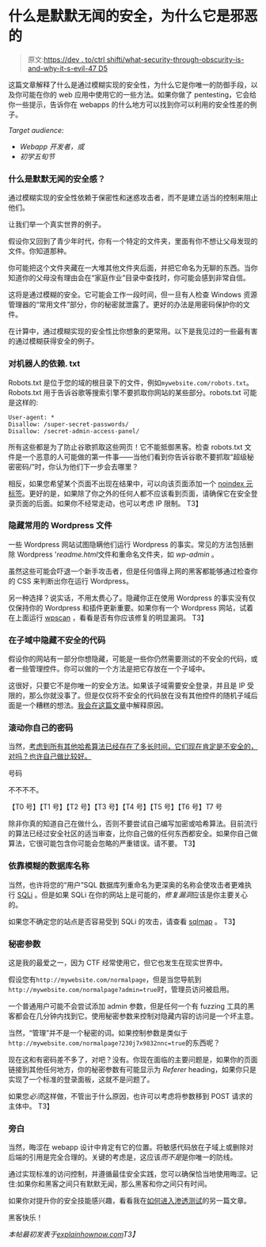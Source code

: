 # 什么是默默无闻的安全，为什么它是邪恶的

> 原文:[https://dev . to/ctrl shifti/what-security-through-obscurity-is-and-why-it-s-evil-47 D5](https://dev.to/ctrlshifti/what-security-through-obscurity-is-and-why-it-s-evil-47d5)

这篇文章解释了什么是通过模糊实现的安全性，为什么它是你唯一的防御手段，以及你可能在你的 web 应用中使用它的一些方法。如果你做了 pentesting，它会给你一些提示，告诉你在 webapps 的什么地方可以找到你可以利用的安全性差的例子。

*Target audience:*

*   *Webapp 开发者，或*
*   *初学五旬节*

### 什么是默默无闻的安全感？

通过模糊实现的安全性依赖于保密性和迷惑攻击者，而不是建立适当的控制来阻止他们。

让我们举一个真实世界的例子。

假设你又回到了青少年时代，你有一个特定的文件夹，里面有你不想让父母发现的文件。你知道那种。

你可能把这个文件夹藏在一大堆其他文件夹后面，并把它命名为无聊的东西。当你知道你的父母没有理由会在“家庭作业”目录中查找时，你可能会感到非常自信。

这将是通过模糊的安全。它可能会工作一段时间，但一旦有人检查 Windows 资源管理器的“常用文件”部分，你的秘密就泄露了。更好的办法是用密码保护你的文件。

在计算中，通过模糊实现的安全性比你想象的更常用。以下是我见过的一些最有害的通过模糊获得安全的例子。

### 对机器人的依赖. txt

Robots.txt 是位于您的域的根目录下的文件，例如`mywebsite.com/robots.txt`。Robots.txt 用于告诉谷歌等搜索引擎不要抓取你网站的某些部分。robots.txt 可能是这样的:

```
User-agent: *
Disallow: /super-secret-passwords/
Disallow: /secret-admin-access-panel/ 
```

所有这些都是为了防止谷歌抓取这些网页！它不能抵御黑客。检查 robots.txt 文件是一个恶意的人可能做的第一件事——当他们看到你告诉谷歌不要抓取“超级秘密密码/”时，你认为他们下一步会去哪里？

相反，如果您希望某个页面不出现在结果中，可以向该页面添加一个 [noindex 元标签](https://support.google.com/webmasters/answer/93710?hl=en)。更好的是，如果除了你之外的任何人都不应该看到页面，请确保它在安全登录页面的后面。如果你不经常走动，也可以考虑 IP 限制。
T3】

### 隐藏常用的 Wordpress 文件

一些 Wordpress 网站试图隐瞒他们运行 Wordpress 的事实。常见的方法包括删除 Wordpress '*readme.html*文件和重命名文件夹，如 *wp-admin* 。

虽然这些可能会吓退一个新手攻击者，但是任何值得上网的黑客都能够通过检查你的 CSS 来判断出你在运行 Wordpress。

另一种选择？说实话，不用太费心了。隐藏你正在使用 Wordpress 的事实没有仅仅保持你的 Wordpress 和插件更新重要。如果你有一个 Wordpress 网站，试着在上面运行 [wpscan](https://github.com/wpscanteam/wpscan) ，看看是否有你应该修复的明显漏洞。
T3】

### 在子域中隐藏不安全的代码

假设你的网站有一部分你想隐藏，可能是一些你仍然需要测试的不安全的代码，或者一些管理控件。你可以做的一个方法是把它存放在一个子域中。

这很好，只要它不是你唯一的安全方法。如果该子域需要安全登录，并且是 IP 受限的，那么你就没事了。但是仅仅将不安全的代码放在没有其他控件的随机子域后面是一个糟糕的想法。[我会在这篇文章](https://www.explainhownow.com/2019/how-to-find-subdomains/)中解释原因。

### 滚动你自己的密码

当然，[考虑到所有其他哈希算法已经存在了多长时间，它们现在肯定是不安全的，对吗？也许自己做比较好。](https://www.google.com/search?client=firefox-b-d&q=lindy+effect)

号码

不不不不。

【T0 号】【T1 号】【T2 号】【T3 号】【T4 号】【T5 号】【T6 号】T7 号

除非你真的知道自己在做什么，否则不要尝试自己编写加密或哈希算法。目前流行的算法已经过安全社区的适当审查，比你自己做的任何东西都安全。如果你自己做算法，它很可能包含你可能会忽略的严重错误。请不要。
T3】

### 依靠模糊的数据库名称

当然，也许将您的“用户”SQL 数据库列重命名为更深奥的名称会使攻击者更难执行 [SQLi](https://www.incapsula.com/web-application-security/sql-injection.html) 。但是如果 SQLi 在你的网站上是可能的，*修复漏洞*应该是你主要关心的。

如果您不确定您的站点是否容易受到 SQLi 的攻击，请查看 [sqlmap](https://github.com/sqlmapproject/sqlmap) 。
T3】

### 秘密参数

这是我的最爱之一，因为 CTF 经常使用它，但它也发生在现实世界中。

假设您有`http://mywebsite.com/normalpage`，但是当您导航到`http://mywebsite.com/normalpage?admin=true`时，管理员访问被启用。

一个普通用户可能不会尝试添加 admin 参数，但是任何一个有 fuzzing 工具的黑客都会在几分钟内找到它。使用秘密参数来控制对隐藏内容的访问是一个坏主意。

当然，“管理”并不是一个秘密的词。如果控制参数是类似于`http://mywebsite.com/normalpage?230j7x9832nnc=true`的东西呢？

现在这和有密码差不多了，对吧？没有。你现在面临的主要问题是，如果你的页面链接到其他任何地方，你的秘密参数有可能显示为 *Referer* heading，如果你只是实现了一个标准的登录面板，这就不是问题了。

如果您*必须*这样做，不管出于什么原因，也许可以考虑将参数移到 POST 请求的主体中。
T3】

### 旁白

当然，晦涩在 webapp 设计中肯定有它的位置。将敏感代码放在子域上或删除对后端的引用是完全合理的。关键的考虑是，这应该*而不是*是你唯一的防线。

通过实现标准的访问控制，并遵循最佳安全实践，您可以确保恰当地使用晦涩。记住:如果你和黑客之间只有默默无闻，那么黑客和你之间只有时间。

如果你对提升你的安全技能感兴趣，看看我在[如何进入渗透测试](https://www.explainhownow.com/2019/learn-penetration-testing/)的另一篇文章。

黑客快乐！

*本帖最初发表于[explainhownow.com](https://www.explainhownow.com/)T3】*